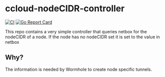 ccloud-nodeCIDR-controller
==========================

[![CI](https://github.com/sapcc/ccloud-nodeCIDR-controller/actions/workflows/ci.yaml/badge.svg)](https://github.com/sapcc/ccloud-nodeCIDR-controller/actions/workflows/ci.yaml)
[![Go Report Card](https://goreportcard.com/badge/github.com/sapcc/ccloud-nodeCIDR-controller)](https://goreportcard.com/report/github.com/sapcc/ccloud-nodeCIDR-controller)

This repo contains a very simple controller that queries netbox for the nodeCIDR of a node.
If the node has no nodeCIDR set it is set to the value in netbox


Why?
----

The information is needed by Wormhole to create node specific tunnels.

